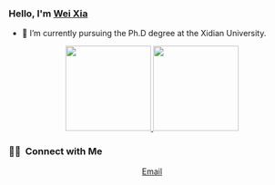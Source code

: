 ### Hello, I'm [Wei Xia](https://github.com/xdweixia)

- 🔭 I’m currently pursuing the Ph.D degree at the Xidian University.

<p align="center">
<a href="https://github.com/xdweixia">
  <img height="150em" src="https://github-readme-stats-eight-theta.vercel.app/api?username=xdweixia&show_icons=true&theme=vue-dark&include_all_commits=true&count_private=true"/>
  <img height="150em" src="https://github-readme-stats-eight-theta.vercel.app/api/top-langs/?username=xdweixia&layout=compact&langs_count=8&theme=vue-dark"/>
</a>
</p>

### 🤝🏻 &nbsp;Connect with Me

<p align="center">
  <a href="mailto:xd.weixia@gmail.com">Email</a>
</p>
